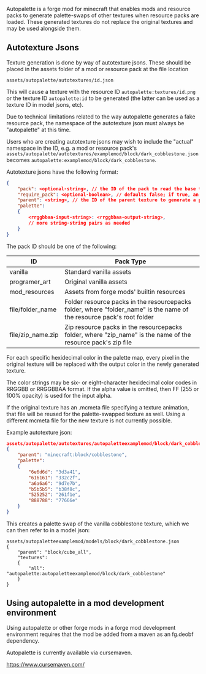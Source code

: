 Autopalette is a forge mod for minecraft that enables mods and resource packs to generate palette-swaps of other textures when resource packs are loaded. These generated textures do not replace the original textures and may be used alongside them.

## Autotexture Jsons

Texture generation is done by way of autotexture jsons. These should be placed in the assets folder of a mod or resource pack at the file location

```
assets/autopalette/autotextures/id.json
```

This will cause a texture with the resource ID `autopalette:textures/id.png` or the texture ID `autopalette:id` to be generated (the latter can be used as a texture ID in model jsons, etc).

Due to technical limitations related to the way autopalette generates a fake resource pack, the namespace of the autotexture json must always be "autopalette" at this time.

Users who are creating autotexture jsons may wish to include the "actual" namespace in the ID, e.g. a mod or resource pack's `assets/autopalette/autotextures/examplemod/block/dark_cobblestone.json` becomes `autopalette:examplemod/block/dark_cobblestone`.

Autotexture jsons have the following format:

```json
{
	"pack": <optional-string>, // the ID of the pack to read the base texture from, defaults to "vanilla"
	"require_pack": <optional-boolean>, // defaults false; if true, an autotexture will only generate if the target pack is currently selected by the client
	"parent": <string>, // the ID of the parent texture to generate a palette swap from, e.g. "minecraft:cobblestone",
	"palette":
	{
		<rrggbbaa-input-string>: <rrggbbaa-output-string>,
		// more string-string pairs as needed
	}
}
```

The pack ID should be one of the following:

|ID|Pack Type|
|---|-
|vanilla|Standard vanilla assets
|programer_art|Original vanilla assets
|mod_resources|Assets from forge mods' builtin resources
|file/folder_name|Folder resource packs in the resourcepacks folder, where "folder_name" is the name of the resource pack's root folder
|file/zip_name.zip|Zip resource packs in the resourcepacks folder, where "zip_name" is the name of the resource pack's zip file

For each specific hexidecimal color in the palette map, every pixel in the original texture will be replaced with the output color in the newly generated texture.

The color strings may be six- or eight-character hexidecimal color codes in RRGGBB or RRGGBBAA format. If the alpha value is omitted, then FF (255 or 100% opacity) is used for the input alpha.

If the original texture has an .mcmeta file specifying a texture animation, that file will be reused for the palette-swapped texture as well. Using a different mcmeta file for the new texture is not currently possible.

Example autotexture json:

```json
assets/autopalette/autotextures/autopaletteexamplemod/block/dark_cobblestone.json
{
	"parent": "minecraft:block/cobblestone",
	"palette":
	{
		"6e6d6d": "3d3a41",
		"616161": "332c2f",
		"a6a6a6": "9d7e7b",
		"b5b5b5": "b38f8c",
		"525252": "261f1e",
		"888788": "77666e"
	}
}
```

This creates a palette swap of the vanilla cobblestone texture, which we can then refer to in a model json:

```
assets/autopaletteexamplemod/models/block/dark_cobblestone.json
{
	"parent": "block/cube_all",
	"textures":
	{
		"all": "autopalette:autopaletteexamplemod/block/dark_cobblestone"
	}
}
```

## Using autopalette in a mod development environment

Using autopalette or other forge mods in a forge mod development environment requires that the mod be added from a maven as an fg.deobf dependency.

Autopalette is currently available via cursemaven.

https://www.cursemaven.com/
